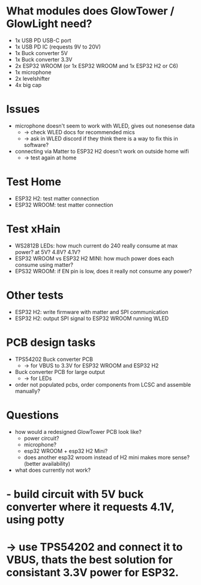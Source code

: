 
# What modules does GlowTower / GlowLight need?
- 1x USB PD USB-C port
- 1x USB PD IC (requests 9V to 20V)
- 1x Buck converter 5V
- 1x Buck converter 3.3V
- 2x ESP32 WROOM (or 1x ESP32 WROOM and 1x ESP32 H2 or C6)
- 1x microphone
- 2x levelshifter
- 4x big cap


# Issues
- microphone doesn't seem to work with WLED, gives out nonesense data
  - -> check WLED docs for recommended mics
  - -> ask in WLED discord if they think there is a way to fix this in software?
- connecting via Matter to ESP32 H2 doesn't work on outside home wifi
  - -> test again at home

# Test Home
- ESP32 H2: test matter connection
- ESP32 WROOM: test matter connection

# Test xHain
- WS2812B LEDs: how much current do 240 really consume at max power? at 5V? 4.8V? 4.1V?
- ESP32 WROOM vs ESP32 H2 MINI: how much power does each consume using matter?
- EPS32 WROOM: if EN pin is low, does it really not consume any power?

# Other tests
- ESP32 H2: write firmware with matter and SPI communication
- ESP32 H2: output SPI signal to ESP32 WROOM running WLED

# PCB design tasks
- TPS54202 Buck converter PCB
  - -> for VBUS to 3.3V for ESP32 WROOM and ESP32 H2
- Buck converter PCB for large output
  - -> for LEDs
- order not populated pcbs, order components from LCSC and assemble manually?

# Questions
- how would a redesigned GlowTower PCB look like?
  - power circuit?
  - microphone?
  - esp32 WROOM + esp32 H2 Mini?
  - does another esp32 wroom instead of H2 mini makes more sense? (better availability)
- what does currently not work?



# - build circuit with 5V buck converter where it requests 4.1V, using potty
# -> use TPS54202 and connect it to VBUS, thats the best solution for consistant 3.3V power for ESP32.